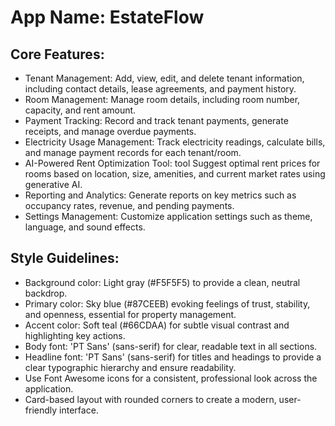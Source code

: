 # **App Name**: EstateFlow

## Core Features:

- Tenant Management: Add, view, edit, and delete tenant information, including contact details, lease agreements, and payment history.
- Room Management: Manage room details, including room number, capacity, and rent amount.
- Payment Tracking: Record and track tenant payments, generate receipts, and manage overdue payments.
- Electricity Usage Management: Track electricity readings, calculate bills, and manage payment records for each tenant/room.
- AI-Powered Rent Optimization Tool: tool Suggest optimal rent prices for rooms based on location, size, amenities, and current market rates using generative AI.
- Reporting and Analytics: Generate reports on key metrics such as occupancy rates, revenue, and pending payments.
- Settings Management: Customize application settings such as theme, language, and sound effects.

## Style Guidelines:

- Background color: Light gray (#F5F5F5) to provide a clean, neutral backdrop.
- Primary color: Sky blue (#87CEEB) evoking feelings of trust, stability, and openness, essential for property management. 
- Accent color: Soft teal (#66CDAA) for subtle visual contrast and highlighting key actions.
- Body font: 'PT Sans' (sans-serif) for clear, readable text in all sections.
- Headline font: 'PT Sans' (sans-serif) for titles and headings to provide a clear typographic hierarchy and ensure readability.
- Use Font Awesome icons for a consistent, professional look across the application.
- Card-based layout with rounded corners to create a modern, user-friendly interface.